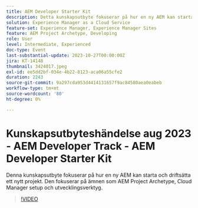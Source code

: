 ```yaml
---
title: AEM Developer Starter Kit
description: Detta kunskapsutbyte fokuserar på hur en ny AEM kan starta och driftsätta ett nytt projekt. Den fokuserar på ämnen som AEM Project Archetype, Cloud Manager setup och utvecklingsverktyg.
solution: Experience Manager as a Cloud Service
feature-set: Experience Manager, Experience Manager Sites
feature: AEM Project Archetype, Developing
role: User
level: Intermediate, Experienced
doc-type: Event
last-substantial-update: 2023-10-27T00:00:00Z
jira: KT-14148
thumbnail: 3424017.jpeg
exl-id: ee5dd2bf-034e-4b22-8123-aca06a55cfe2
duration: 2243
source-git-commit: 9a297cda953d4414131657f9ac84580aea0eabeb
workflow-type: tm+mt
source-wordcount: '80'
ht-degree: 0%

---
```


# Kunskapsutbyteshändelse aug 2023 - AEM Developer Track - AEM Developer Starter Kit

Denna kunskapsutbyte fokuserar på hur en ny AEM kan starta och driftsätta ett nytt projekt. Den fokuserar på ämnen som AEM Project Archetype, Cloud Manager setup och utvecklingsverktyg.

>[!VIDEO](https://video.tv.adobe.com/v/3424017/?learn=on)
